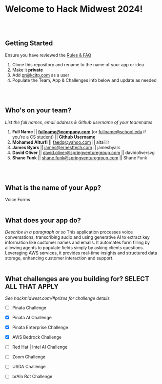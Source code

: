 # Welcome to Hack Midwest 2024!
<br /><br />


## Getting Started
Ensure you have reviewed the [Rules & FAQ](https://hackmidwest.com/#faq)
1. Clone this repository and rename to the name of your app or idea
2. Make it **private**
3. Add pr@kcitp.com as a user
4. Populate the Team, App & Challenges info below and update as needed

<br /><br />

## Who's on your team?
*List the full names,  email address & Github username of your teammates*

1.   **Full Name**  || **fullname@company.com**  (or fullname@school.edu if you're a CS student) || **Github Username**
2.   **Mohamed Alturfi** || faedq@yahoo.com || altaiiiir
3.   **James Byars** || james@ernesttech.com || jamesbyars
4.   **David Oliver** || david.oliver@springventuregroup.com || davidoliversvg
5.   **Shane Funk** || shane.funk@springventuregroup.com || Shane Funk

<br /><br />


## What is the name of your App?
Voice Forms
<br /><br />
## What does your app do?
*Describe in a paragraph or so*
This application processes voice conversations, transcribing audio and using generative AI to extract key information like customer names and emails. It automates form filling by allowing agents to populate fields simply by asking clients questions. Leveraging AWS services, it provides real-time insights and structured data storage, enhancing customer interaction and support.
<br /><br />


## What challenges are you building for? SELECT ALL THAT APPLY
*See hackmidwest.com/#prizes for challenge details*
- [ ]  Pinata Challenge
- [X]  Pinata AI Challenge
- [X]  Pinata Enterprise Challenge
- [X]  AWS Bedrock Challenge
- [ ]  Red Hat | Intel AI Challenge
- [ ]  Zoom Challenge
- [ ]  USDA Challenge
- [ ]  brAIn Rot Challenge


<br /><br />
